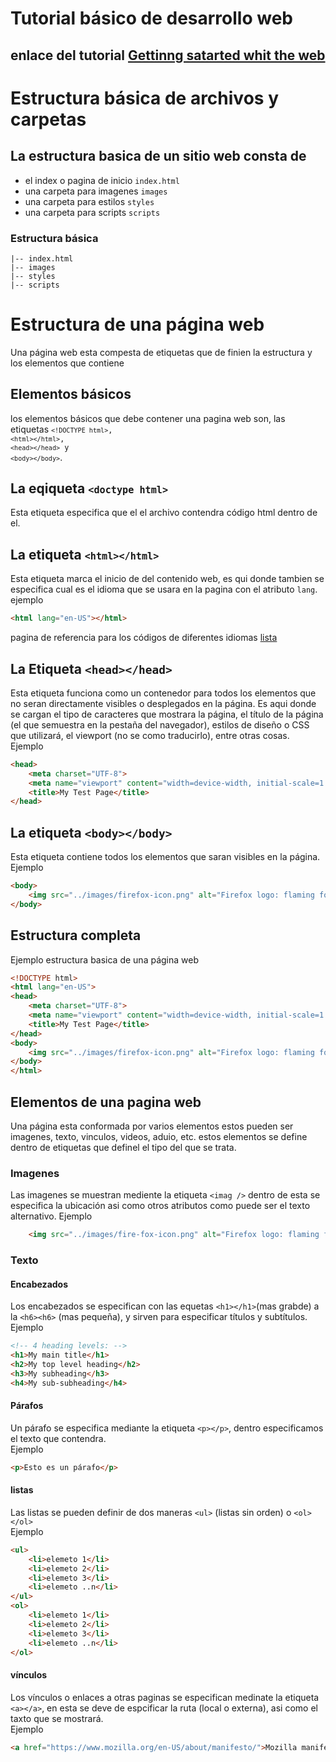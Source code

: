 # Tutorial básico de desarrollo web
## enlace del tutorial [Gettinng satarted whit the web](https://developer.mozilla.org/en-US/docs/Learn/Getting_started_with_the_web)

# Estructura básica de archivos y carpetas
## La estructura basica de un sitio web consta de
- el index o pagina de inicio <code>index.html</code>
- una carpeta para imagenes <code>images</code>
- una carpeta para estilos <code>styles</code>
- una carpeta para scripts <code>scripts</code>

### Estructura básica
```
|-- index.html
|-- images
|-- styles
|-- scripts
```

# Estructura de una página web
Una página web esta compesta de etiquetas que de finien la estructura y los elementos que contiene
## Elementos básicos
los elementos básicos que debe contener una pagina web son, las etiquetas <code>```<!DOCTYPE html>```, ```<html></html>```, ```<head></head>``` y   ```<body></body>```</Code>.  
## La eqiqueta <code>```<doctype html>```</code>
Esta etiqueta especifica que el el archivo contendra código html dentro de el.
## La etiqueta <code>```<html></html>```</code>
Esta etiqueta marca el inicio de del contenido web, es qui donde tambien se especifica cual es el idioma que se usara en la pagina con el atributo ```lang```.  
ejemplo
```html
<html lang="en-US"></html>
```
pagina de referencia para los códigos de diferentes idiomas [lista](https://gist.github.com/JamieMason/3748498)  
## La Etiqueta ```<head></head>```
Esta etiqueta funciona como un contenedor para todos los elementos que no seran directamente visibles o desplegados en la página. Es aqui donde se cargan el tipo de caracteres que mostrara la página, el título de la página (el que semuestra en la pestaña del navegador), estilos de diseño o CSS que utilizará, el viewport (no se como traducirlo), entre otras cosas.  
Ejemplo
``` html
<head>
    <meta charset="UTF-8">
    <meta name="viewport" content="width=device-width, initial-scale=1.0">
    <title>My Test Page</title>
</head>
```
## La etiqueta ```<body></body>```
Esta etiqueta contiene todos los elementos que saran visibles en la página.
Ejemplo
``` html
<body>
    <img src="../images/firefox-icon.png" alt="Firefox logo: flaming fox wrapping the world" />
</body>
```
## Estructura completa
Ejemplo estructura basica de una página web
``` html
<!DOCTYPE html>
<html lang="en-US">
<head>
    <meta charset="UTF-8">
    <meta name="viewport" content="width=device-width, initial-scale=1.0">
    <title>My Test Page</title>
</head>
<body>
    <img src="../images/firefox-icon.png" alt="Firefox logo: flaming fox wrapping the world" />
</body>
</html>
```
## Elementos de una pagina web
Una página esta conformada por varios elementos estos pueden ser imagenes, texto, vinculos, videos, aduio, etc. estos elementos se define dentro de etiquetas que definel el tipo del que se trata.
### Imagenes
Las imagenes se muestran mediente la etiqueta ```<imag />``` dentro de esta se especifica la ubicación asi como otros atributos como puede ser el texto alternativo.
Ejemplo
``` html
    <img src="../images/fire-fox-icon.png" alt="Firefox logo: flaming fox wrapping the world" />
```
### Texto
#### Encabezados
Los encabezados se especifican con las equetas ```<h1></h1>```(mas grabde) a la ```<h6><h6>``` (mas pequeña), y sirven para especificar títulos y subtítulos.
Ejemplo
``` html
<!-- 4 heading levels: -->
<h1>My main title</h1>
<h2>My top level heading</h2>
<h3>My subheading</h3>
<h4>My sub-subheading</h4>
```
 #### Párafos
 Un párafo se especifica mediante la etiqueta ```<p></p>```, dentro especificamos el texto que contendra.  
 Ejemplo
 ``` html
 <p>Esto es un párafo</p>
```
 #### listas
Las listas se pueden definir de dos maneras ```<ul>``` (listas sin orden) o ```<ol></ol>```  
Ejemplo
``` html
<ul>
    <li>elemeto 1</li>
    <li>elemeto 2</li>
    <li>elemeto 3</li>
    <li>elemeto ..n</li>
</ul>    
<ol>
    <li>elemeto 1</li>
    <li>elemeto 2</li>
    <li>elemeto 3</li>
    <li>elemeto ..n</li>
</ol>
```
#### vínculos
Los vínculos o enlaces a otras paginas se especifican medinate la etiqueta ```<a></a>```, en esta se 
deve de espcificar la ruta (local o externa), asi como el taxto que se mostrará.  
Ejemplo
``` html 
<a href="https://www.mozilla.org/en-US/about/manifesto/">Mozilla manifesto</a> 